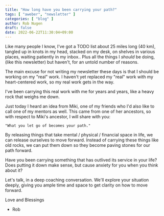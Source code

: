 ```yaml
---
title: "How long have you been carrying your path?"
tags: [ "aweber", "newsletter" ]
categories: [ "blog" ]
author: Rob Nugen
draft: false
date: 2022-06-22T11:30:04+09:00
---
```


Like many people I know, I've got a TODO list about 25 miles long (40
km), tangled up in knots in my head, stacked on my desk, on shelves in
various places, waiting patiently in my inbox..  Plus all the things I
*should* be doing, (like this newsletter) but haven't, for an untold
number of reasons.

The main excuse for not writing my newsletter these days is that I
should be working on my "real" work. I haven't yet replaced my "real"
work with my heart-centered work, so my real work gets in the way.

I've been carrying this real work with me for years and years, like a
heavy rock that weighs me down.

Just today I heard an idea from Miki, one of my friends who I'd also
like to call one of my mentors as well.  This came from one of her
ancestors, so with respect to Miki's ancestor, I will share with you:

    "What you let go of becomes your path."

By releasing things that take mental / physical / financial space in
life, we can release ourselves to move forward.  Instead of carrying
these things like old rocks, we can put them down so they become
paving stones for our path forward.

Have you been carrying something that has outlived its service in your
life?  Does putting it down make sense, but cause anxiety for you when
you think about it?

Let's talk, in a deep coaching conversation.  We'll explore your
situation deeply, giving you ample time and space to get clarity on
how to move forward.

Love and Blessings
  - Rob
